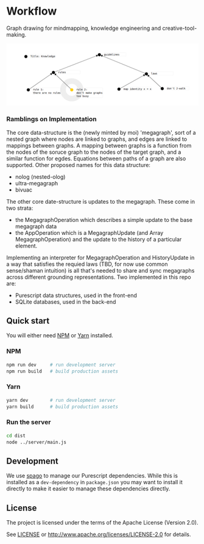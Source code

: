 # Workflow

Graph drawing for mindmapping, knowledge engineering and creative-tool-making.

![example graph](./exampleGraph.png)

### Ramblings on Implementation

The core data-structure is the (newly minted by moi) 'megagraph', sort of a nested graph where nodes are linked to graphs, and edges are linked to mappings between graphs. A mapping between graphs is a function from the nodes of the soruce graph to the nodes of the target graph, and a similar function for egdes. Equations between paths of a graph are also supported.
Other proposed names for this data structure:

- nolog (nested-olog)
- ultra-megagraph
- bivuac

The other core date-structure is updates to the megagraph. These come in two strata:

- the MegagraphOperation which describes a simple update to the base megagraph data
- the AppOperation which is a MegagraphUpdate (and Array MegagraphOperation) and the update to the history of a particular element.

Implementing an interpreter for MegagraphOperation and HistoryUpdate in a way that satisfies the requied laws (TBD, for now use common sense/shaman intuition) is all that's needed to share and sync megagraphs across different grounding representations. Two implemented in this repo are:

- Purescript data structures, used in the front-end
- SQLite databases, used in the back-end

## Quick start

You will either need [NPM](https://www.npmjs.com/get-npm) or [Yarn](https://yarnpkg.com/) installed.

### NPM

```sh
npm run dev     # run development server
npm run build   # build production assets
```

### Yarn

```sh
yarn dev        # run development server
yarn build      # build production assets
```

### Run the server

```sh
cd dist
node ../server/main.js
```

## Development

We use [spago](https://github.com/spacchetti/spago) to manage our Purescript dependencies.
While this is installed as a `dev-dependency` in `package.json` you may want to install it directly to make it easier to manage these dependencies directly.

## License

The project is licensed under the terms of the Apache License (Version 2.0).

See [LICENSE](./LICENSE) or http://www.apache.org/licenses/LICENSE-2.0 for details.
